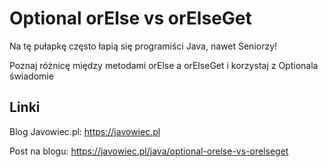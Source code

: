 # Optional orElse vs orElseGet

Na tę pułapkę często łapią się programiści Java, nawet Seniorzy!

Poznaj różnicę między metodami orElse a orElseGet i korzystaj z Optionala świadomie

## Linki

Blog Javowiec.pl: https://javowiec.pl

Post na blogu: https://javowiec.pl/java/optional-orelse-vs-orelseget